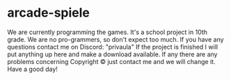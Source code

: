 # arcade-spiele
We are currently programming the games.
It's a school project in 10th grade.
We are no pro-grammers, so don't expect too much.
If you have any questions contact me on Discord: "privaula"
If the project is finished I will put anything up here and make a download available.
If any there are any problems concerning Copyright © just contact me and we will change it.
Have a good day!
